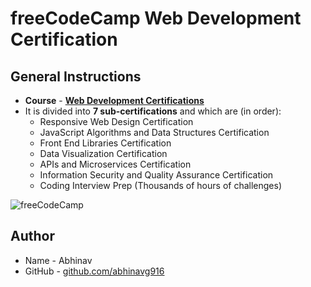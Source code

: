# freeCodeCamp Web Development Certification
## General Instructions
* __Course__ - [__Web Development Certifications__](https://www.freecodecamp.org/learn)
* It is divided into __7 sub-certifications__ and which are (in order):
  * Responsive Web Design Certification 
  * JavaScript Algorithms and Data Structures Certification
  * Front End Libraries Certification
  * Data Visualization Certification
  * APIs and Microservices Certification
  * Information Security and Quality Assurance Certification
  * Coding Interview Prep (Thousands of hours of challenges)

![freeCodeCamp](https://upload.wikimedia.org/wikipedia/commons/3/39/FreeCodeCamp_logo.png)

## Author
* Name - Abhinav
* GitHub - [github.com/abhinavg916](https://github.com/abhinavg916)
